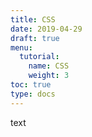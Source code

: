 ```yaml
---
title: CSS
date: 2019-04-29
draft: true
menu:
  tutorial:
    name: CSS
    weight: 3
toc: true
type: docs
---
```


text